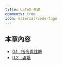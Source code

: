 ```yaml
---
title: LaTeX 基礎
comments: true
icon: material/code-tags
---
```


## 本章內容

- [0.1 &nbsp; 指令與註解](use_command.md)
- [0.2 &nbsp; 環境](use_environment.md)